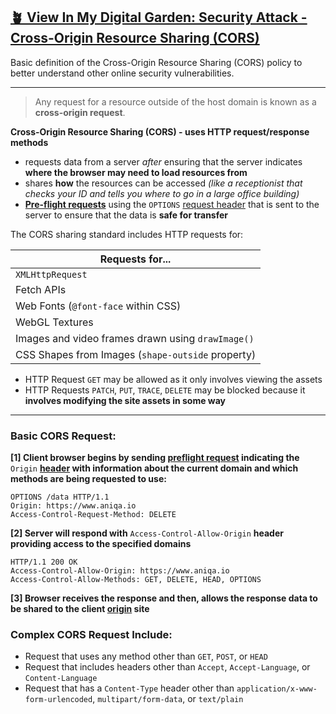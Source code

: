 ## [🪴 View In My Digital Garden: Security Attack - Cross-Origin Resource Sharing (CORS)](https://www.aniqa.io/wiki/security/cors)

Basic definition of the Cross-Origin Resource Sharing (CORS) policy to better understand other online security vulnerabilities.

---

> Any request for a resource outside of the host domain is known as a **cross-origin request**.

**Cross-Origin Resource Sharing (CORS) - uses HTTP request/response methods** 
- requests data from a server *after* ensuring that the server indicates **where the browser may need to load resources from**
- shares **how** the resources can be accessed *(like a receptionist that checks your ID and tells you where to go in a large office building)*
- [**Pre-flight requests**](/wiki/security/cors-preflight) using the `OPTIONS` [request header](/wiki/security/cors-headers) that is sent to the server to ensure that the data is **safe for transfer**

The CORS sharing standard includes HTTP requests for:

| Requests for... | 
| ----- | 
| `XMLHttpRequest` | 
| Fetch APIs | 
| Web Fonts (`@font-face` within CSS) |
| WebGL Textures |
| Images and video frames drawn using `drawImage()` |
| CSS Shapes from Images (`shape-outside` property) |

- HTTP Request `GET` may be allowed as it only involves viewing the assets
- HTTP Requests `PATCH`, `PUT`, `TRACE`, `DELETE` may be blocked because it **involves modifying the site assets in some way**


---


### Basic CORS Request:
**[1] Client browser begins by sending [preflight request](/wiki/security/cors-preflight) indicating the** `Origin` **[header](/wiki/security/cors-headers) with information about the current domain and which methods are being requested to use:**

```http
OPTIONS /data HTTP/1.1
Origin: https://www.aniqa.io
Access-Control-Request-Method: DELETE
```

**[2] Server will respond with** `Access-Control-Allow-Origin` **header providing access to the specified domains**

```http
HTTP/1.1 200 OK
Access-Control-Allow-Origin: https://www.aniqa.io
Access-Control-Allow-Methods: GET, DELETE, HEAD, OPTIONS
```

**[3] Browser receives the response and then, allows the response data to be shared to the client [origin](/wiki/security-origin-values) site**


### Complex CORS Request Include:

- Request that uses any method other than `GET`, `POST`, or `HEAD`
- Request that includes headers other than `Accept`, `Accept-Language`, or `Content-Language`
- Request that has a `Content-Type` header other than `application/x-www-form-urlencoded`, `multipart/form-data`, or `text/plain`
